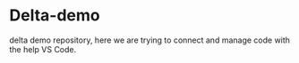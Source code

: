 # Delta-demo

delta demo repository, here we are trying to connect and manage code with the help VS Code.
